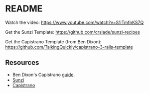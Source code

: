 # README

Watch the video: https://www.youtube.com/watch?v=S1iTmfnKS7Q

Get the Sunzi Template: https://github.com/crslade/sunzi-recipes

Get the Capistrano Template (from Ben Dixon): https://github.com/TalkingQuickly/capistrano-3-rails-template

## Resources

* Ben Dixon's Capistrano [guide](http://www.talkingquickly.co.uk/2014/01/deploying-rails-apps-to-a-vps-with-capistrano-v3/).
* [Sunzi](https://github.com/kenn/sunzi)
* [Capistrano](http://capistranorb.com/)
